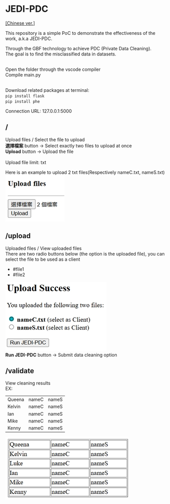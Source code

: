 # JEDI-PDC


<a href="https://github.com/cislab-ntut/PPDataIntegration/blob/master/README(Chinese).md">[Chinese ver.]</a> <br>

This repository is a simple PoC to demonstrate the effectiveness of the work, a.k.a JEDI-PDC.

Through the GBF technology to achieve PDC (Private Data Cleaning).  <br />
The goal is to find the misclassified data in datasets.  <br />

 <br />
Open the folder through the vscode compiler  <br />
Compile main.py  <br />

<br />

Download related packages at terminal:   <br />
`pip install flask`   <br />
`pip install phe `  <br />

 
Connection URL: 127.0.0.1:5000

## /
Upload files / Select the file to upload  <br />
**選擇檔案** button → Select exactly two files to upload at once  <br />
**Upload**  button → Upload the file  <br />  
Upload file limit: txt  <br />

Here is an example to upload 2 txt files(Respectively nameC.txt, nameS.txt)  <br />
![image](https://github.com/yymmchang/JEDI-PDC/blob/master/1753081742986.jpg)


## /upload
Uploaded files / View uploaded files <br />
There are two radio buttons below (the option is the uploaded file), you can select the file to be used as a client  <br />
-   #file1
-   #file2


![image](https://github.com/yymmchang/JEDI-PDC/blob/master/1753081843713.jpg)
<br />
**Run JEDI-PDC** button → Submit data cleaning option  <br />


## /validate
View cleaning results  <br />
EX:
<table>
    <tr>
        <td>Queena</td>
        <td>nameC</td>
        <td>nameS</td>
    </tr>
    <tr>
        <td>Kelvin</td>
        <td>nameC</td>
        <td>nameS</td>
    </tr>
    <tr>
        <td>Ian</td>
        <td>nameC</td>
        <td>nameS</td>
    </tr>
    <tr>
        <td>Mike</td>
        <td>nameC</td>
        <td>nameS</td>
    </tr>
    <tr>
        <td>Kenny</td>
        <td>nameC</td>
        <td>nameS</td>
    </tr>
</table>

![image](https://github.com/yymmchang/JEDI-PDC/blob/master/1753081685196.jpg)
